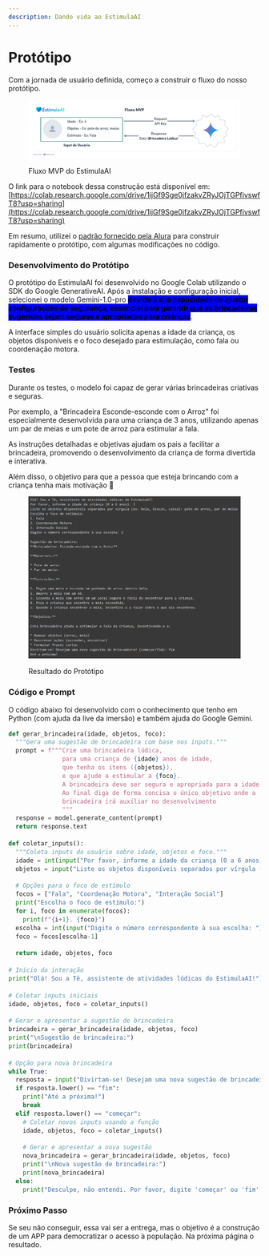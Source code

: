 ```yaml
---
description: Dando vida ao EstimulaAI
---
```


# Protótipo

Com a jornada de usuário definida, começo a construir o fluxo do nosso protótipo.

<figure><img src="../.gitbook/assets/image (1).png" alt=""><figcaption><p>Fluxo MVP do EstimulaAI</p></figcaption></figure>

O link para o notebook dessa construção está disponível em: [https://colab.research.google.com/drive/1ijGf9Sge0jfzakvZRyJOjTGPfivswfT8?usp=sharing](https://colab.research.google.com/drive/1ijGf9Sge0jfzakvZRyJOjTGPfivswfT8?usp=sharing)

Em resumo, utilizei o [padrão fornecido pela Alura](https://colab.research.google.com/drive/1wFIctGOaYwlgXD8xsyBiSi5LmTHrObai?usp=sharing#scrollTo=dAcbPBocgzeX) para construir rapidamente o protótipo, com algumas modificações no código.&#x20;

### **Desenvolvimento do Protótipo**

O protótipo do EstimulaAI foi desenvolvido no Google Colab utilizando o SDK do Google GenerativeAI. Após a instalação e configuração inicial, selecionei o modelo Gemini-1.0-pro <mark style="background-color:blue;">**devido à sua capacidade de ajustar configurações de segurança, essencial para garantir que as brincadeiras sugeridas sejam seguras e apropriadas para crianças**</mark>.

A interface simples do usuário solicita apenas a idade da criança, os objetos disponíveis e o foco desejado para estimulação, como fala ou coordenação motora.

### Testes

Durante os testes, o modelo foi capaz de gerar várias brincadeiras criativas e seguras.&#x20;

Por exemplo, a "Brincadeira Esconde-esconde com o Arroz" foi especialmente desenvolvida para uma criança de 3 anos, utilizando apenas um par de meias e um pote de arroz para estimular a fala.&#x20;

As instruções detalhadas e objetivas ajudam os pais a facilitar a brincadeira, promovendo o desenvolvimento da criança de forma divertida e interativa.

Além disso, o objetivo para que a pessoa que esteja brincando com a criança tenha mais motivação 🥰

<figure><img src="../.gitbook/assets/image.png" alt=""><figcaption><p>Resultado do Protótipo</p></figcaption></figure>

### Código e Prompt

O código abaixo foi desenvolvido com o conhecimento que tenho em Python (com ajuda da live da imersão) e também ajuda do Google Gemini.&#x20;

```python
def gerar_brincadeira(idade, objetos, foco):
  """Gera uma sugestão de brincadeira com base nos inputs."""
  prompt = f"""Crie uma brincadeira lúdica,
               para uma criança de {idade} anos de idade,
               que tenha os itens ({objetos}),
               e que ajude a estimular a {foco}.
               A brincadeira deve ser segura e apropriada para a idade.
               Ao final diga de forma concisa o único objetivo onde a 
               brincadeira irá auxiliar no desenvolvimento
               """
  response = model.generate_content(prompt)
  return response.text
  
def coletar_inputs():
  """Coleta inputs do usuário sobre idade, objetos e foco."""
  idade = int(input("Por favor, informe a idade da criança (0 a 6 anos): "))
  objetos = input("Liste os objetos disponíveis separados por vírgula (ex: bola, blocos, caixa): ")
  
  # Opções para o foco de estímulo
  focos = ["Fala", "Coordenação Motora", "Interação Social"]
  print("Escolha o foco de estímulo:")
  for i, foco in enumerate(focos):
    print(f"{i+1}. {foco}")
  escolha = int(input("Digite o número correspondente à sua escolha: "))
  foco = focos[escolha-1]
  
  return idade, objetos, foco

# Início da interação
print("Olá! Sou a Tê, assistente de atividades lúdicas do EstimulaAI!")

# Coletar inputs iniciais
idade, objetos, foco = coletar_inputs()

# Gerar e apresentar a sugestão de brincadeira
brincadeira = gerar_brincadeira(idade, objetos, foco)
print("\nSugestão de brincadeira:")
print(brincadeira)

# Opção para nova brincadeira
while True:
  resposta = input("Divirtam-se! Desejam uma nova sugestão de brincadeira? (começar/fim): ")
  if resposta.lower() == "fim":
    print("Até a próxima!")
    break
  elif resposta.lower() == "começar":
    # Coletar novos inputs usando a função
    idade, objetos, foco = coletar_inputs()

    # Gerar e apresentar a nova sugestão
    nova_brincadeira = gerar_brincadeira(idade, objetos, foco)
    print("\nNova sugestão de brincadeira:")
    print(nova_brincadeira)
  else:
    print("Desculpe, não entendi. Por favor, digite 'começar' ou 'fim'.")
```

### Próximo Passo

Se seu não conseguir, essa vai ser a entrega, mas o objetivo é a construção de um APP para democratizar o acesso à população. Na próxima página o resultado.
